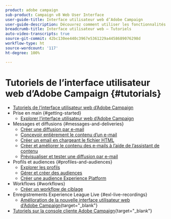 ```yaml
---
product: adobe campaign
sub-product: Campaign v8 Web User Interface
user-guide-title: Interface utilisateur web d’Adobe Campaign
user-guide-description: Découvrez comment utiliser les fonctionnalités et les capacités de l’interface utilisateur web d’Adobe Campaign.
breadcrumb-title: Interface utilisateur web – Tutoriels
auto-video-transcripts: true
source-git-commit: 42bc130ee440c3967e5361229a4458689076298d
workflow-type: ht
source-wordcount: '117'
ht-degree: 100%

---
```



# Tutoriels de l’interface utilisateur web d’Adobe Campaign {#tutorials}

+ [Tutoriels de l’interface utilisateur web d’Adobe Campaign](/help/ac-web-learn-main/overview.md)
+ Prise en main {#getting-started}
   + [Explorer l’interface utilisateur web d’Adobe Campaign](/help/get-started/explore-the-web-ui.md)
+ Messages et diffusions {#messages-and-deliveries}
   + [Créer une diffusion par e-mail](/help/deliveries/create-an-email-delivery.md)
   + [Concevoir entièrement le contenu d’un e-mail](/help/design-the-delivery/create-email-content-from-scratch.md)
   + [Créer un email en chargeant le fichier HTML](/help/design-the-delivery/create-an-email-by-uploading-html.md)
   + [Créer et améliorer le contenu des e-mails à l’aide de l’assistant de contenu](/help/design-the-delivery/create-and-improve-email-content-with-the-content-assistant.md)
   + [Prévisualiser et tester une diffusion par e-mail](/help/deliveries/preview-and-proof-an-email-delivery.md)
+ Profils et audiences {#profiles-and-audiences}
   + [Explorer les profils](/help/profiles-and-audiences/explore-profiles.md)
   + [Gérer et créer des audiences](/help/profiles-and-audiences/manage-and-build-audiences.md)
   + [Créer une audience Experience Platform](/help/profiles-and-audiences/create-an-audience-with-experience-platform.md)
+ Workflows {#workflows}
   + [Créer un workflow de ciblage](/help/workflows/create-a-targeting-workflow.md)
+ Enregistrements Experience League Live {#exl-live-recordings}
   + [Amélioration de la nouvelle interface utilisateur web d’Adobe Campaign](https://experienceleague.adobe.com/docs/events/experience-league-live-recordings/episodes/exl-live-episode-02-29-24.html?lang=fr){target="_blank"}
+ [Tutoriels sur la console cliente Adobe Campaign](https://experienceleague.adobe.com/docs/campaign-learn/tutorials/overview.html?lang=fr){target="_blank"}


